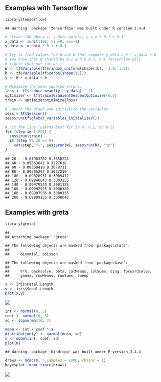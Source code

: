 Examples with Tensorflow
------------------------

``` r
library(tensorflow)
```

    ## Warning: package 'tensorflow' was built under R version 3.4.4

``` r
# Create 100 phony x, y data points, y = x * 0.1 + 0.3
x_data <- runif(100, min=0, max=1)
y_data <- x_data * 0.1 + 0.3

# Try to find values for W and b that compute y_data = W * x_data + b
# (We know that W should be 0.1 and b 0.3, but TensorFlow will
# figure that out for us.)
W <- tf$Variable(tf$random_uniform(shape(1L), -1.0, 1.0))
b <- tf$Variable(tf$zeros(shape(1L)))
y <- W * x_data + b

# Minimize the mean squared errors.
loss <- tf$reduce_mean((y - y_data) ^ 2)
optimizer <- tf$train$GradientDescentOptimizer(0.5)
train <- optimizer$minimize(loss)

# Launch the graph and initialize the variables.
sess = tf$Session()
sess$run(tf$global_variables_initializer())

# Fit the line (Learns best fit is W: 0.1, b: 0.3)
for (step in 1:201) {
  sess$run(train)
  if (step %% 20 == 0)
    cat(step, "-", sess$run(W), sess$run(b), "\n")
}
```

    ## 20 - -0.01963282 0.3658222 
    ## 40 - 0.05863041 0.3227616 
    ## 60 - 0.08569418 0.3078711 
    ## 80 - 0.09505297 0.3027219 
    ## 100 - 0.09828931 0.3009412 
    ## 120 - 0.09940843 0.3003255 
    ## 140 - 0.09979544 0.3001125 
    ## 160 - 0.09992925 0.3000389 
    ## 180 - 0.09997556 0.3000135 
    ## 200 - 0.09999155 0.3000047

Examples with greta
-------------------

``` r
library(greta)
```

    ## 
    ## Attaching package: 'greta'

    ## The following objects are masked from 'package:stats':
    ## 
    ##     binomial, poisson

    ## The following objects are masked from 'package:base':
    ## 
    ##     %*%, backsolve, beta, colMeans, colSums, diag, forwardsolve,
    ##     gamma, rowMeans, rowSums, sweep

``` r
x <- iris$Petal.Length
y <- iris$Sepal.Length
plot(x,y)
```

![](example_files/figure-markdown_github/greta-1.png)

``` r
int <- normal(0, 5)
coef <- normal(0, 3)
sd <- lognormal(0, 3)

mean <- int + coef * x
distribution(y) <- normal(mean, sd)
m <- model(int, coef, sd)
plot(m)
```

    ## Warning: package 'bindrcpp' was built under R version 3.4.4

``` r
draws <- mcmc(m, n_samples = 1000, chains = 1)
bayesplot::mcmc_trace(draws)
```

![](example_files/figure-markdown_github/greta-2.png)
